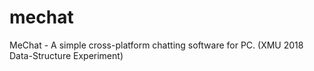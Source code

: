 # mechat
MeChat - A simple cross-platform chatting software for PC. (XMU 2018 Data-Structure Experiment)
